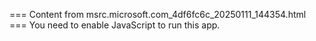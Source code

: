=== Content from msrc.microsoft.com_4df6fc6c_20250111_144354.html ===
You need to enable JavaScript to run this app.
